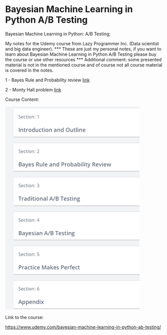 # Bayesian Machine Learning in Python A/B Testing

Bayesian Machine Learning in Python: A/B Testing; 

My notes for the Udemy course from Lazy Programmer Inc. (Data scientist and big data engineer). 
*** These are just my personal notes, if you want to learn about Bayesian Machine Learning in Python A/B Testing 
please buy the course or use other resources ***
Additional comment: some presented material is not in the mentioned course and of course not all 
course material is covered in the notes.

1 - Bayes Rule and Probability review  [link](https://github.com/tpalczew/Bayesian-Machine-Learning-in-Python-A-B-Testing/blob/master/1%20-%20Bayes_Rule_and_Probability_review.ipynb)

2 - Monty Hall problem [link](https://github.com/tpalczew/Bayesian-Machine-Learning-in-Python-A-B-Testing/blob/master/2%20-%20Monty_Hall.ipynb)


Course Content:

![Course Content](course_content.png)


Link to the course:

https://www.udemy.com/bayesian-machine-learning-in-python-ab-testing/

